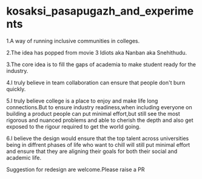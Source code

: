 # kosaksi_pasapugazh_and_experiments
1.A way of running inclusive communities in colleges.

2.The idea has popped from movie 3 Idiots aka Nanban aka Snehithudu.

3.The core idea is to fill the gaps of academia to make student ready for the industry.

4.I truly believe in team collaboration can ensure that people don't burn quickly.

5.I truly believe college is a place to enjoy and make life long connections.But to ensure industry readiness,when including everyone on building a product people can put minimal effort,but still see the most rigorous and nuanced problems and able to cherish the depth and also get exposed to the rigour required to get the world going.

6.I believe the design would ensure that the top talent across universities being in diffrent phases of life who want to chill will still put minimal effort and ensure that they are aligning their goals for both their social and academic life.

Suggestion for redesign are welcome.Please raise a PR

